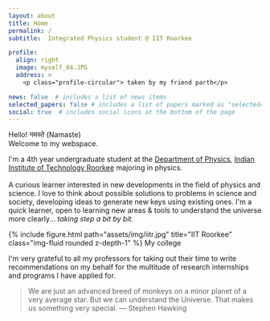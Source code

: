 ```yaml
---
layout: about
title: Home
permalink: /
subtitle:  Integrated Physics student @ IIT Roorkee

profile:
  align: right 
  image: myself_04.JPG
  address: >
    <p class="profile-circular"> taken by my friend parth</p>

news: false  # includes a list of news items
selected_papers: false # includes a list of papers marked as "selected={true}"
social: true  # includes social icons at the bottom of the page
---
```

Hello! नमस्ते (Namaste) <br>Welcome to my webspace. 
<p> I'm a 4th year undergraduate student at the <a href="https://ph.iitr.ac.in/departments/PH/pages/index.html">Department of Physics</a>, <a href="https://new.iitr.ac.in/">Indian Institute of Technology Roorkee</a> majoring in physics. <br> <br> A curious learner interested in new developments in the field of physics and science. I love to think about possible solutions to problems in science and society, developing ideas to generate new keys using existing ones. I'm a quick learner, open to learning new areas & tools to understand the universe more clearly... <i>taking step a bit by bit.</i></p>

<div class="row justify-content-sm">
    <div class="col-sm-6  mt-3 mt-md-0">
        {% include figure.html path="assets/img/iitr.jpg" title="IIT Roorkee" class="img-fluid rounded z-depth-1" %}
      My college
    </div>
</div>

<p class="header-bar"> I'm very grateful to all my professors for taking out their time to write recommendations on my behalf for the multitude of research internships and programs I have applied for.</p>

<blockquote> We are just an advanced breed of monkeys on a minor planet of a very average star. But we can understand the Universe. That makes us something very special. ― Stephen Hawking </blockquote>
